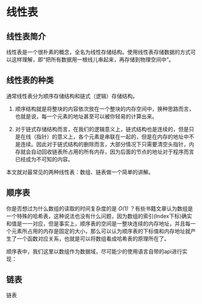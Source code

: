 # 线性表

## 线性表简介

线性表是一个很朴素的概念，全名为线性存储结构。使用线性表存储数据的方式可以这样理解，即“把所有数据用一根线儿串起来，再存储到物理空间中”。

## 线性表的种类

通常线性表分为顺序存储结构和链式（逻辑）存储结构。

1. 顺序结构就是将整块的内容依次放在一个整块的内存空间中，换种思路而言，也就是说，每一个元素的地址甚至可以被你轻易的计算出来。

2. 对于链式存储结构而言，在我们的逻辑意义上，链式结构也是连续的，但是只是在线（指针）的意义上，各个元素是串联在一起的，但是在内存的地址中不是连续。因此对于链式结构的删除而言，大部分情况下只需要清空头指针，内存就会自动回收链表所占用的所有内存，因为后面的节点的地址对于程序而言已经成为不可知的内容。

本文就对最常见的两种线性表：数组、链表做一个简单的讲解。

## 顺序表

你是否想过为什么数组的读取的时间复杂度的是 *O(1)* ？有些书籍文章认为数组是一个特殊的哈希表，这种说法也没有什么问题，因为数组的索引(Index下标)确实和值是一一对应，但是事实上，顺序表的空间是一整块连续的内存地址，并且每一个元素所占用的内存是固定的大小，那么可以认为顺序表的下标值和内存地址就产生了一个函数对应关系，也就是可以将数组看成哈希表的原理所在了。

顺序表中，我们这里以数组作为数据域，尽可能少的使用语言自带的api进行实现：

## 链表

链表
